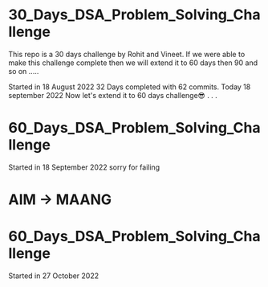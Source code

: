 # 30_Days_DSA_Problem_Solving_Challenge
This repo is a 30 days challenge by Rohit and Vineet. If we were able to make this challenge complete then we will extend it to 60  days then 90 and so on .....

Started in 18 August 2022
32 Days completed with 62 commits.
Today 18 september 2022
Now  let's  extend it to  60 days challenge😎
.
.
.
# 60_Days_DSA_Problem_Solving_Challenge
Started in 18 September 2022 sorry for failing 
# AIM -> MAANG
# 60_Days_DSA_Problem_Solving_Challenge
Started in 27 October 2022

